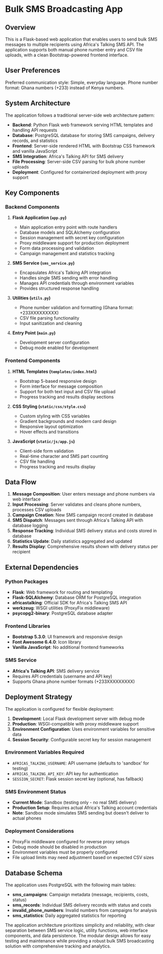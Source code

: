 # Bulk SMS Broadcasting App

## Overview

This is a Flask-based web application that enables users to send bulk SMS messages to multiple recipients using Africa's Talking SMS API. The application supports both manual phone number entry and CSV file uploads, with a clean Bootstrap-powered frontend interface.

## User Preferences

Preferred communication style: Simple, everyday language.
Phone number format: Ghana numbers (+233) instead of Kenya numbers.

## System Architecture

The application follows a traditional server-side web architecture pattern:

- **Backend**: Python Flask web framework serving HTML templates and handling API requests
- **Database**: PostgreSQL database for storing SMS campaigns, delivery records, and statistics
- **Frontend**: Server-side rendered HTML with Bootstrap CSS framework and vanilla JavaScript
- **SMS Integration**: Africa's Talking API for SMS delivery
- **File Processing**: Server-side CSV parsing for bulk phone number uploads
- **Deployment**: Configured for containerized deployment with proxy support

## Key Components

### Backend Components

1. **Flask Application (`app.py`)**
   - Main application entry point with route handlers
   - Database models and SQLAlchemy configuration
   - Session management with secret key configuration
   - Proxy middleware support for production deployment
   - Form data processing and validation
   - Campaign management and statistics tracking

2. **SMS Service (`sms_service.py`)**
   - Encapsulates Africa's Talking API integration
   - Handles single SMS sending with error handling
   - Manages API credentials through environment variables
   - Provides structured response handling

3. **Utilities (`utils.py`)**
   - Phone number validation and formatting (Ghana format: +233XXXXXXXXX)
   - CSV file parsing functionality
   - Input sanitization and cleaning

4. **Entry Point (`main.py`)**
   - Development server configuration
   - Debug mode enabled for development

### Frontend Components

1. **HTML Templates (`templates/index.html`)**
   - Bootstrap 5-based responsive design
   - Form interface for message composition
   - Support for both text input and CSV file upload
   - Progress tracking and results display sections

2. **CSS Styling (`static/css/style.css`)**
   - Custom styling with CSS variables
   - Gradient backgrounds and modern card design
   - Responsive layout optimization
   - Hover effects and transitions

3. **JavaScript (`static/js/app.js`)**
   - Client-side form validation
   - Real-time character and SMS part counting
   - CSV file handling
   - Progress tracking and results display

## Data Flow

1. **Message Composition**: User enters message and phone numbers via web interface
2. **Input Processing**: Server validates and cleans phone numbers, processes CSV uploads
3. **Campaign Creation**: New SMS campaign record created in database
4. **SMS Dispatch**: Messages sent through Africa's Talking API with database logging
5. **Response Tracking**: Individual SMS delivery status and costs stored in database
6. **Statistics Update**: Daily statistics aggregated and updated
7. **Results Display**: Comprehensive results shown with delivery status per recipient

## External Dependencies

### Python Packages
- **Flask**: Web framework for routing and templating
- **Flask-SQLAlchemy**: Database ORM for PostgreSQL integration
- **africastalking**: Official SDK for Africa's Talking SMS API
- **werkzeug**: WSGI utilities (ProxyFix middleware)
- **psycopg2-binary**: PostgreSQL database adapter

### Frontend Libraries
- **Bootstrap 5.3.0**: UI framework and responsive design
- **Font Awesome 6.4.0**: Icon library
- **Vanilla JavaScript**: No additional frontend frameworks

### SMS Service
- **Africa's Talking API**: SMS delivery service
- Requires API credentials (username and API key)
- Supports Ghana phone number formats (+233XXXXXXXXX)

## Deployment Strategy

The application is configured for flexible deployment:

1. **Development**: Local Flask development server with debug mode
2. **Production**: WSGI-compatible with proxy middleware support
3. **Environment Configuration**: Uses environment variables for sensitive data
4. **Session Security**: Configurable secret key for session management

### Environment Variables Required
- `AFRICAS_TALKING_USERNAME`: API username (defaults to 'sandbox' for testing)
- `AFRICAS_TALKING_API_KEY`: API key for authentication
- `SESSION_SECRET`: Flask session secret key (optional, has fallback)

### SMS Environment Status
- **Current Mode**: Sandbox (testing only - no real SMS delivery)
- **Production Setup**: Requires actual Africa's Talking account credentials
- **Note**: Sandbox mode simulates SMS sending but doesn't deliver to actual phones

### Deployment Considerations
- ProxyFix middleware configured for reverse proxy setups
- Debug mode should be disabled in production
- Environment variables must be properly configured
- File upload limits may need adjustment based on expected CSV sizes

## Database Schema

The application uses PostgreSQL with the following main tables:

- **sms_campaigns**: Campaign metadata (message, recipients, costs, status)
- **sms_records**: Individual SMS delivery records with status and costs
- **invalid_phone_numbers**: Invalid numbers from campaigns for analysis
- **sms_statistics**: Daily aggregated statistics for reporting

The application architecture prioritizes simplicity and reliability, with clear separation between SMS service logic, utility functions, web interface components, and data persistence. The modular design allows for easy testing and maintenance while providing a robust bulk SMS broadcasting solution with comprehensive tracking and analytics.